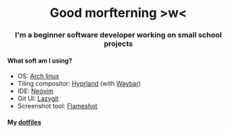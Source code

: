 <h1 align="center">Good morfterning &gt;w&lt;</h1>
<h3 align="center">I'm a beginner software developer working on small school projects</h3>

#### What soft am I using?
- OS: [Arch linux](https://archlinux.org/)
- Tiling compositor: [Hyprland](https://github.com/hyprwm/Hyprland) (with [Waybar](https://github.com/Alexays/Waybar))
- IDE: [Neovim](https://github.com/neovim/neovim)
- Git UI: [Lazygit](https://github.com/jesseduffield/lazygit)
- Screenshot tool: [Flameshot](https://github.com/flameshot-org/flameshot)
#### My [dotfiles](https://github.com/quadratic-bit/dotfiles)
